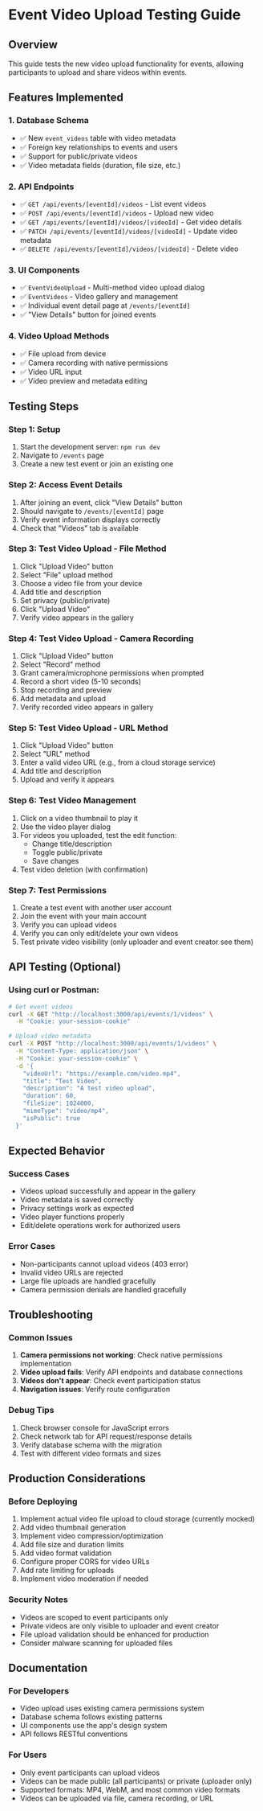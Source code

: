 # Event Video Upload Testing Guide

## Overview
This guide tests the new video upload functionality for events, allowing participants to upload and share videos within events.

## Features Implemented

### 1. Database Schema
- ✅ New `event_videos` table with video metadata
- ✅ Foreign key relationships to events and users
- ✅ Support for public/private videos
- ✅ Video metadata fields (duration, file size, etc.)

### 2. API Endpoints
- ✅ `GET /api/events/[eventId]/videos` - List event videos
- ✅ `POST /api/events/[eventId]/videos` - Upload new video
- ✅ `GET /api/events/[eventId]/videos/[videoId]` - Get video details
- ✅ `PATCH /api/events/[eventId]/videos/[videoId]` - Update video metadata
- ✅ `DELETE /api/events/[eventId]/videos/[videoId]` - Delete video

### 3. UI Components
- ✅ `EventVideoUpload` - Multi-method video upload dialog
- ✅ `EventVideos` - Video gallery and management
- ✅ Individual event detail page at `/events/[eventId]`
- ✅ "View Details" button for joined events

### 4. Video Upload Methods
- ✅ File upload from device
- ✅ Camera recording with native permissions
- ✅ Video URL input
- ✅ Video preview and metadata editing

## Testing Steps

### Step 1: Setup
1. Start the development server: `npm run dev`
2. Navigate to `/events` page
3. Create a new test event or join an existing one

### Step 2: Access Event Details
1. After joining an event, click "View Details" button
2. Should navigate to `/events/[eventId]` page
3. Verify event information displays correctly
4. Check that "Videos" tab is available

### Step 3: Test Video Upload - File Method
1. Click "Upload Video" button
2. Select "File" upload method
3. Choose a video file from your device
4. Add title and description
5. Set privacy (public/private)
6. Click "Upload Video"
7. Verify video appears in the gallery

### Step 4: Test Video Upload - Camera Recording
1. Click "Upload Video" button
2. Select "Record" method
3. Grant camera/microphone permissions when prompted
4. Record a short video (5-10 seconds)
5. Stop recording and preview
6. Add metadata and upload
7. Verify recorded video appears in gallery

### Step 5: Test Video Upload - URL Method
1. Click "Upload Video" button
2. Select "URL" method
3. Enter a valid video URL (e.g., from a cloud storage service)
4. Add title and description
5. Upload and verify it appears

### Step 6: Test Video Management
1. Click on a video thumbnail to play it
2. Use the video player dialog
3. For videos you uploaded, test the edit function:
   - Change title/description
   - Toggle public/private
   - Save changes
4. Test video deletion (with confirmation)

### Step 7: Test Permissions
1. Create a test event with another user account
2. Join the event with your main account
3. Verify you can upload videos
4. Verify you can only edit/delete your own videos
5. Test private video visibility (only uploader and event creator see them)

## API Testing (Optional)

### Using curl or Postman:

```bash
# Get event videos
curl -X GET "http://localhost:3000/api/events/1/videos" \
  -H "Cookie: your-session-cookie"

# Upload video metadata
curl -X POST "http://localhost:3000/api/events/1/videos" \
  -H "Content-Type: application/json" \
  -H "Cookie: your-session-cookie" \
  -d '{
    "videoUrl": "https://example.com/video.mp4",
    "title": "Test Video",
    "description": "A test video upload",
    "duration": 60,
    "fileSize": 1024000,
    "mimeType": "video/mp4",
    "isPublic": true
  }'
```

## Expected Behavior

### Success Cases
- Videos upload successfully and appear in the gallery
- Video metadata is saved correctly
- Privacy settings work as expected
- Video player functions properly
- Edit/delete operations work for authorized users

### Error Cases
- Non-participants cannot upload videos (403 error)
- Invalid video URLs are rejected
- Large file uploads are handled gracefully
- Camera permission denials are handled gracefully

## Troubleshooting

### Common Issues
1. **Camera permissions not working**: Check native permissions implementation
2. **Video upload fails**: Verify API endpoints and database connections
3. **Videos don't appear**: Check event participation status
4. **Navigation issues**: Verify route configuration

### Debug Tips
1. Check browser console for JavaScript errors
2. Check network tab for API request/response details
3. Verify database schema with the migration
4. Test with different video formats and sizes

## Production Considerations

### Before Deploying
1. Implement actual video file upload to cloud storage (currently mocked)
2. Add video thumbnail generation
3. Implement video compression/optimization
4. Add file size and duration limits
5. Add video format validation
6. Configure proper CORS for video URLs
7. Add rate limiting for uploads
8. Implement video moderation if needed

### Security Notes
- Videos are scoped to event participants only
- Private videos are only visible to uploader and event creator
- File upload validation should be enhanced for production
- Consider malware scanning for uploaded files

## Documentation

### For Developers
- Video upload uses existing camera permissions system
- Database schema follows existing patterns
- UI components use the app's design system
- API follows RESTful conventions

### For Users
- Only event participants can upload videos
- Videos can be made public (all participants) or private (uploader only)
- Supported formats: MP4, WebM, and most common video formats
- Videos can be uploaded via file, camera recording, or URL